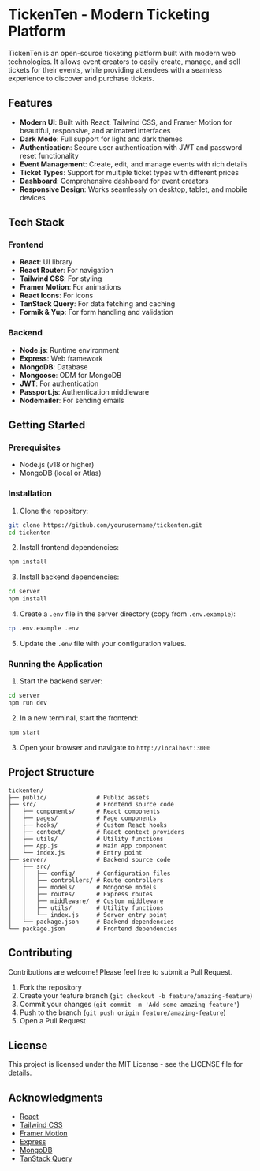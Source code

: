 # TickenTen - Modern Ticketing Platform

TickenTen is an open-source ticketing platform built with modern web technologies. It allows event creators to easily create, manage, and sell tickets for their events, while providing attendees with a seamless experience to discover and purchase tickets.

## Features

- **Modern UI**: Built with React, Tailwind CSS, and Framer Motion for beautiful, responsive, and animated interfaces
- **Dark Mode**: Full support for light and dark themes
- **Authentication**: Secure user authentication with JWT and password reset functionality
- **Event Management**: Create, edit, and manage events with rich details
- **Ticket Types**: Support for multiple ticket types with different prices
- **Dashboard**: Comprehensive dashboard for event creators
- **Responsive Design**: Works seamlessly on desktop, tablet, and mobile devices

## Tech Stack

### Frontend
- **React**: UI library
- **React Router**: For navigation
- **Tailwind CSS**: For styling
- **Framer Motion**: For animations
- **React Icons**: For icons
- **TanStack Query**: For data fetching and caching
- **Formik & Yup**: For form handling and validation

### Backend
- **Node.js**: Runtime environment
- **Express**: Web framework
- **MongoDB**: Database
- **Mongoose**: ODM for MongoDB
- **JWT**: For authentication
- **Passport.js**: Authentication middleware
- **Nodemailer**: For sending emails

## Getting Started

### Prerequisites
- Node.js (v18 or higher)
- MongoDB (local or Atlas)

### Installation

1. Clone the repository:
```bash
git clone https://github.com/yourusername/tickenten.git
cd tickenten
```

2. Install frontend dependencies:
```bash
npm install
```

3. Install backend dependencies:
```bash
cd server
npm install
```

4. Create a `.env` file in the server directory (copy from `.env.example`):
```bash
cp .env.example .env
```

5. Update the `.env` file with your configuration values.

### Running the Application

1. Start the backend server:
```bash
cd server
npm run dev
```

2. In a new terminal, start the frontend:
```bash
npm start
```

3. Open your browser and navigate to `http://localhost:3000`

## Project Structure

```
tickenten/
├── public/              # Public assets
├── src/                 # Frontend source code
│   ├── components/      # React components
│   ├── pages/           # Page components
│   ├── hooks/           # Custom React hooks
│   ├── context/         # React context providers
│   ├── utils/           # Utility functions
│   ├── App.js           # Main App component
│   └── index.js         # Entry point
├── server/              # Backend source code
│   ├── src/
│   │   ├── config/      # Configuration files
│   │   ├── controllers/ # Route controllers
│   │   ├── models/      # Mongoose models
│   │   ├── routes/      # Express routes
│   │   ├── middleware/  # Custom middleware
│   │   ├── utils/       # Utility functions
│   │   └── index.js     # Server entry point
│   └── package.json     # Backend dependencies
└── package.json         # Frontend dependencies
```

## Contributing

Contributions are welcome! Please feel free to submit a Pull Request.

1. Fork the repository
2. Create your feature branch (`git checkout -b feature/amazing-feature`)
3. Commit your changes (`git commit -m 'Add some amazing feature'`)
4. Push to the branch (`git push origin feature/amazing-feature`)
5. Open a Pull Request

## License

This project is licensed under the MIT License - see the LICENSE file for details.

## Acknowledgments

- [React](https://reactjs.org/)
- [Tailwind CSS](https://tailwindcss.com/)
- [Framer Motion](https://www.framer.com/motion/)
- [Express](https://expressjs.com/)
- [MongoDB](https://www.mongodb.com/)
- [TanStack Query](https://tanstack.com/query/latest)
